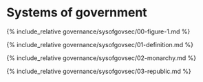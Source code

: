 Systems of government
=====================

<!-- Systems of gov figure -->
{% include_relative governance/sysofgovsec/00-figure-1.md %}

<!-- Definitions -->
{% include_relative governance/sysofgovsec/01-definition.md %}

<!-- Monarchy -->
{% include_relative governance/sysofgovsec/02-monarchy.md %}

<!-- Republic -->
{% include_relative governance/sysofgovsec/03-republic.md %}
